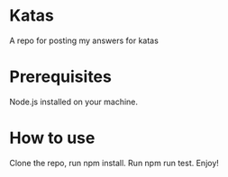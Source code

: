 # Katas
A repo for posting my answers for katas

# Prerequisites
Node.js installed on your machine.
# How to use
Clone the repo, run npm install.
Run npm run test.
Enjoy!
